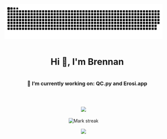 <div align="center">
  <img  src="https://github.com/1999AZZAR/1999AZZAR/blob/main/resources/img/grid-snake.svg" alt="snake" /></a>
</div>

<div id="user-content-toc">
  <ul align="center" fontSize="20px">
    <summary><h1 style="display: inline-block">Hi 👋, I'm Brennan</h1></summary>
    <h3> 🔭 I’m currently working on: <strong>QC.py and Erosi.app</strong></h3>
    <br></br>
  </ul>
</div>

<div width="100%" align="center">
  <img src="https://github-readme-stats.vercel.app/api?username=brennanfreeze&theme=dark&show_icons=true&count_private=true" />
  <br></br>
  <img  title="🔥 Get streak stats for your profile at git.io/streak-stats" alt="Mark streak" src="https://github-readme-streak-stats.herokuapp.com/?user=brennanfreeze&theme=dark&hide_border=false" /> 
  <br></br>
  <img  src="https://github-readme-stats.anuraghazra1.vercel.app/api/top-langs/?username=brennanfreeze&theme=dark&hide_border=true&no-bg=true&no-frame=true&langs_count=5"/>
</div>    

